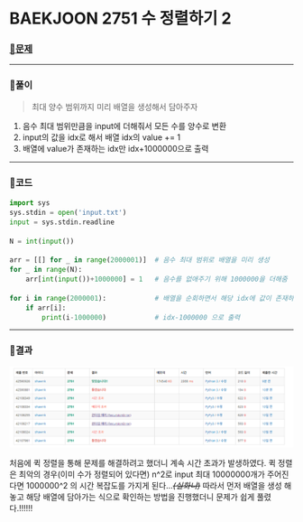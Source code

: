 # BAEKJOON 2751 수 정렬하기 2

### [🏸문제](https://www.acmicpc.net/problem/2751)

<hr>



### 💊풀이

> 최대 양수 범위까지 미리 배열을 생성해서 담아주자

1. 음수 최대 범위만큼을 input에 더해줘서 모든 수를 양수로 변환
1. input의 값을 idx로 해서 배열 idx의 value += 1 
1. 배열에 value가 존재하는 idx만 idx+1000000으로 출력

<hr>


### 📌코드

```python
import sys
sys.stdin = open('input.txt')
input = sys.stdin.readline

N = int(input())

arr = [[] for _ in range(2000001)]  # 음수 최대 범위로 배열을 미리 생성
for _ in range(N):
    arr[int(input())+1000000] = 1   # 음수를 없애주기 위해 1000000을 더해줌

for i in range(2000001):            # 배열을 순회하면서 해당 idx에 값이 존재하면 idx 출력
    if arr[i]:
        print(i-1000000)            # idx-1000000 으로 출력
```

<hr>





### 🛀결과

![image-20220428232810099](readme.assets/image-20220428232810099.png)

처음에 퀵 정렬을 통해 문제를 해결하려고 했더니 계속 시간 초과가 발생하였다. 퀵 정렬은 최악의 경우(이미 수가 정렬되어 있다면) n^2로 input 최대 10000000개가 주어진다면 1000000^2 의 시간 복잡도를 가지게 된다...*~~(실화냐)~~* 따라서 먼저 배열을 생성 해놓고 해당 배열에 담아가는 식으로 확인하는 방법을 진행했더니 문제가 쉽게 풀렸다.!!!!!! 
